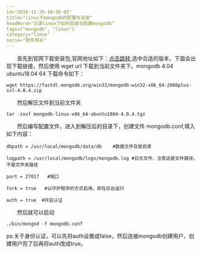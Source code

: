 ```yaml
---
id="2018-11-20-10-38-05"
title="linux下mongodb的配置与安装"
headWord="记录linux下如何安装与配置mongodb"
tags=["mongodb", "linux"]
category="linux"
serie="软件相关"
---
```


&emsp;&emsp;首先到官网下载安装包,官网地址如下：[点击跳转](https://www.mongodb.com/download-center/community),选中合适的版本，下面会出现下载链接，然后使用 wget url 下载到当前文件夹下。mongodb 4.04 ubuntu18.04 64 下载命令如下：

```shell
wget https://fastdl.mongodb.org/win32/mongodb-win32-x86_64-2008plus-ssl-4.0.4.zip

```

&emsp;&emsp;然后解压文件到当前文件夹

```shell
tar -zxvf mongodb-linux-x86_64-ubuntu1804-4.0.4.tgz

```

&emsp;&emsp;然后编写配置文件，进入到解压后的目录下，创建文件 mongodb.conf,填入如下内容：

```properties
dbpath = /usr/local/mongodb/data/db    #数据文件存放目录

logpath = /usr/local/mongodb/logs/mongodb.log #日志文件，注意这是文件路径，不是文件夹路径

port = 27017   #端口

fork = true   #以守护程序的方式启用，即在后台运行

auth = true  #开启认证

```

&emsp;&emsp;然后就可以启动

```shell
./bin/mongod -f mongodb.conf

```

ps:关于身份认证，可以先将auth设置成false，然后连接mongodb创建用户，创建用户完了后再将auth改成true。